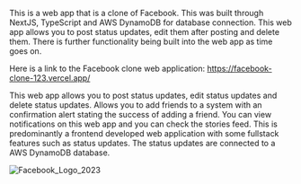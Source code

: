 This is a web app that is a clone of Facebook. This was built through NextJS, TypeScript and AWS DynamoDB for database connection. This web app allows you to post status updates, edit them after posting and delete them. There is further functionality being built into the web app as time goes on. 

Here is a link to the Facebook clone web application: https://facebook-clone-123.vercel.app/

This web app allows you to post status updates, edit status updates and delete status updates. Allows you to add friends to a system with an confirmation alert stating the success of adding a friend. You can view notifications on this web app and you can check the stories feed. This is predominantly a frontend developed web application with some fullstack features such as status updates. The status updates are connected to a AWS DynamoDB database.

![Facebook_Logo_2023](https://github.com/user-attachments/assets/0191c34b-3ee4-42f7-8c72-8f2b9b60fb00)
